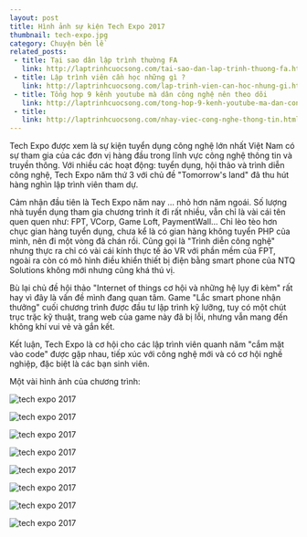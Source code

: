 ```yaml
---
layout: post
title: Hình ảnh sự kiện Tech Expo 2017
thumbnail: tech-expo.jpg
category: Chuyện bên lề
related_posts:
 - title: Tại sao dân lập trình thường FA
   link: http://laptrinhcuocsong.com/tai-sao-dan-lap-trinh-thuong-fa.html
 - title: Lập trình viên cần học những gì ?
   link: http://laptrinhcuocsong.com/lap-trinh-vien-can-hoc-nhung-gi.html
 - title: Tổng hợp 9 kênh youtube mà dân công nghệ nên theo dõi
   link: http://laptrinhcuocsong.com/tong-hop-9-kenh-youtube-ma-dan-cong-nghe-nen-theo-doi.html
 - title:
   link: http://laptrinhcuocsong.com/nhay-viec-cong-nghe-thong-tin.html
---
```


Tech Expo được xem là sự kiện tuyển dụng công nghệ lớn nhất Việt Nam có sự tham gia của các đơn vị hàng đầu trong lĩnh vực công nghệ thông tin và truyền thông. Với nhiều các hoạt động: tuyển dụng, hội thảo và trình diễn công nghệ, Tech Expo năm thứ 3 với chủ đề "Tomorrow's land" đã thu hút hàng nghìn lập trình viên tham dự.

Cảm nhận đầu tiên là Tech Expo năm nay ... nhỏ hơn năm ngoái. Số lượng nhà tuyển dụng tham gia chương trình ít đi rất nhiều, vẫn chỉ là vài cái tên quen quen như: FPT, VCorp, Game Loft, PaymentWall... Chỉ lèo tèo hơn chục gian hàng tuyển dụng, chưa kể là có gian hàng không tuyển PHP của mình, nên đi một vòng đã chán rồi. Cũng gọi là "Trình diễn công nghệ" nhưng thực ra chỉ có vài cái kính thực tế ảo VR với phần mềm của FPT, ngoài ra còn có mô hình điều khiển thiết bị điện bằng smart phone của NTQ Solutions không mới nhưng cũng khá thú vị.

Bù lại chủ đề hội thảo "Internet of things cơ hội và những hệ lụy đi kèm" rất hay vì đây là vấn đề mình đang quan tâm. Game "Lắc smart phone nhận thưởng" cuối chương trình được đầu tư lập trình kỹ lưỡng, tuy có một chút trục trặc kỹ thuật, trang web của game này đã bị lỗi, nhưng vẫn mang đến không khí vui vẻ và gắn kết.

Kết luận, Tech Expo là cơ hội cho các lập trình viên quanh năm "cắm mặt vào code" được gặp nhau, tiếp xúc với công nghệ mới và có cơ hội nghề nghiệp, đặc biệt là các bạn sinh viên.

Một vài hình ảnh của chương trình:

![tech expo 2017](images/tech-expo-1.jpg)

![tech expo 2017](images/tech-expo-2.jpg)

![tech expo 2017](images/tech-expo-3.jpg)

![tech expo 2017](images/tech-expo-4.jpg)

![tech expo 2017](images/tech-expo-5.jpg)

![tech expo 2017](images/tech-expo-6.jpg)

![tech expo 2017](images/tech-expo-7.jpg)

![tech expo 2017](images/tech-expo-8.jpg)
